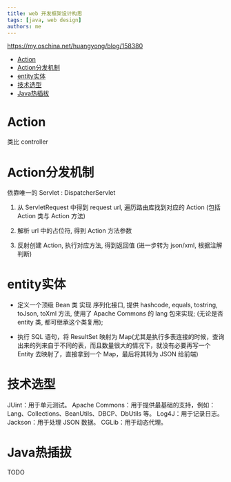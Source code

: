 ```yaml
---
title: web 开发框架设计构思
tags: [java, web design]
authors: me
---
```


https://my.oschina.net/huangyong/blog/158380

<!-- truncate -->


- [Action](#action)
- [Action分发机制](#action分发机制)
- [entity实体](#entity实体)
- [技术选型](#技术选型)
- [Java热插拔](#java热插拔)



# Action

类比 controller

# Action分发机制

依靠唯一的 Servlet : DispatcherServlet

1. 从 ServletRequest 中得到 request url, 遍历路由库找到对应的 Action (包括 Action 类与 Action 方法)

1. 解析 url 中的占位符, 得到 Action 方法参数

1. 反射创建 Action, 执行对应方法, 得到返回值 (进一步转为 json/xml, 根据注解判断)

# entity实体

- 定义一个顶级 Bean 类 实现 序列化接口, 提供 hashcode, equals, tostring, toJson, toXml 方法, 使用了 Apache Commons 的  lang 包来实现; (无论是否 entity 类, 都可继承这个类复用); 

- 执行 SQL 语句，将 ResultSet 映射为 Map(尤其是执行多表连接的时候，查询出来的列来自于不同的表，而且数量很大的情况下，就没有必要再写一个 Entity 去映射了，直接拿到一个 Map，最后将其转为 JSON 给前端)

# 技术选型

JUint：用于单元测试。
Apache Commons：用于提供最基础的支持，例如：Lang、Collections、BeanUtils、DBCP、DbUtils 等。
Log4J：用于记录日志。
Jackson：用于处理 JSON 数据。
CGLib：用于动态代理。

# Java热插拔

TODO

